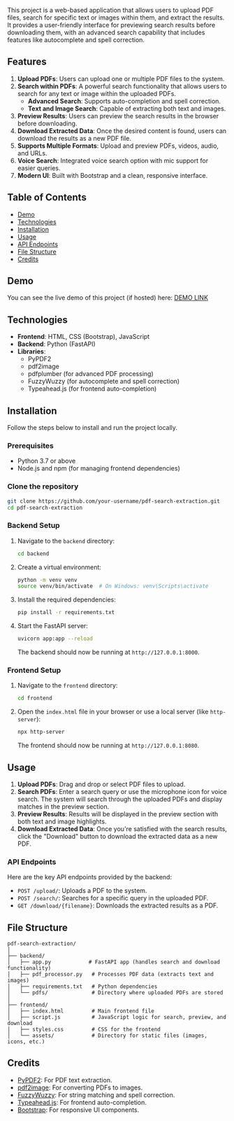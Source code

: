 This project is a web-based application that allows users to upload PDF files, search for specific text or images within them, and extract the results. It provides a user-friendly interface for previewing search results before downloading them, with an advanced search capability that includes features like autocomplete and spell correction.

## Features

1. **Upload PDFs**: Users can upload one or multiple PDF files to the system.
2. **Search within PDFs**: A powerful search functionality that allows users to search for any text or image within the uploaded PDFs.
   - **Advanced Search**: Supports auto-completion and spell correction.
   - **Text and Image Search**: Capable of extracting both text and images.
3. **Preview Results**: Users can preview the search results in the browser before downloading.
4. **Download Extracted Data**: Once the desired content is found, users can download the results as a new PDF file.
5. **Supports Multiple Formats**: Upload and preview PDFs, videos, audio, and URLs.
6. **Voice Search**: Integrated voice search option with mic support for easier queries.
7. **Modern UI**: Built with Bootstrap and a clean, responsive interface.

## Table of Contents

- [Demo](#demo)
- [Technologies](#technologies)
- [Installation](#installation)
- [Usage](#usage)
- [API Endpoints](#api-endpoints)
- [File Structure](#file-structure)
- [Credits](#credits)

## Demo

You can see the live demo of this project (if hosted) here: [DEMO LINK](#)

## Technologies

- **Frontend**: HTML, CSS (Bootstrap), JavaScript
- **Backend**: Python (FastAPI)
- **Libraries**:
  - PyPDF2
  - pdf2image
  - pdfplumber (for advanced PDF processing)
  - FuzzyWuzzy (for autocomplete and spell correction)
  - Typeahead.js (for frontend auto-completion)

## Installation

Follow the steps below to install and run the project locally.

### Prerequisites

- Python 3.7 or above
- Node.js and npm (for managing frontend dependencies)

### Clone the repository

```bash
git clone https://github.com/your-username/pdf-search-extraction.git
cd pdf-search-extraction
```

### Backend Setup

1. Navigate to the `backend` directory:

    ```bash
    cd backend
    ```

2. Create a virtual environment:

    ```bash
    python -m venv venv
    source venv/bin/activate  # On Windows: venv\Scripts\activate
    ```

3. Install the required dependencies:

    ```bash
    pip install -r requirements.txt
    ```

4. Start the FastAPI server:

    ```bash
    uvicorn app:app --reload
    ```

   The backend should now be running at `http://127.0.0.1:8000`.

### Frontend Setup

1. Navigate to the `frontend` directory:

    ```bash
    cd frontend
    ```

2. Open the `index.html` file in your browser or use a local server (like `http-server`):

    ```bash
    npx http-server
    ```

   The frontend should now be running at `http://127.0.0.1:8080`.

## Usage

1. **Upload PDFs**: Drag and drop or select PDF files to upload.
2. **Search PDFs**: Enter a search query or use the microphone icon for voice search. The system will search through the uploaded PDFs and display matches in the preview section.
3. **Preview Results**: Results will be displayed in the preview section with both text and image highlights.
4. **Download Extracted Data**: Once you're satisfied with the search results, click the "Download" button to download the extracted data as a new PDF.

### API Endpoints

Here are the key API endpoints provided by the backend:

- `POST /upload/`: Uploads a PDF to the system.
- `POST /search/`: Searches for a specific query in the uploaded PDF.
- `GET /download/{filename}`: Downloads the extracted results as a PDF.

## File Structure

```
pdf-search-extraction/
│
├── backend/
│   ├── app.py            # FastAPI app (handles search and download functionality)
│   ├── pdf_processor.py   # Processes PDF data (extracts text and images)
│   ├── requirements.txt   # Python dependencies
│   └── pdfs/              # Directory where uploaded PDFs are stored
│
├── frontend/
│   ├── index.html         # Main frontend file
│   ├── script.js          # JavaScript logic for search, preview, and download
│   ├── styles.css         # CSS for the frontend
│   └── assets/            # Directory for static files (images, icons, etc.)
```

## Credits

- [PyPDF2](https://github.com/py-pdf/PyPDF2): For PDF text extraction.
- [pdf2image](https://github.com/Belval/pdf2image): For converting PDFs to images.
- [FuzzyWuzzy](https://github.com/seatgeek/fuzzywuzzy): For string matching and spell correction.
- [Typeahead.js](https://github.com/twitter/typeahead.js): For frontend auto-completion.
- [Bootstrap](https://getbootstrap.com/): For responsive UI components.

